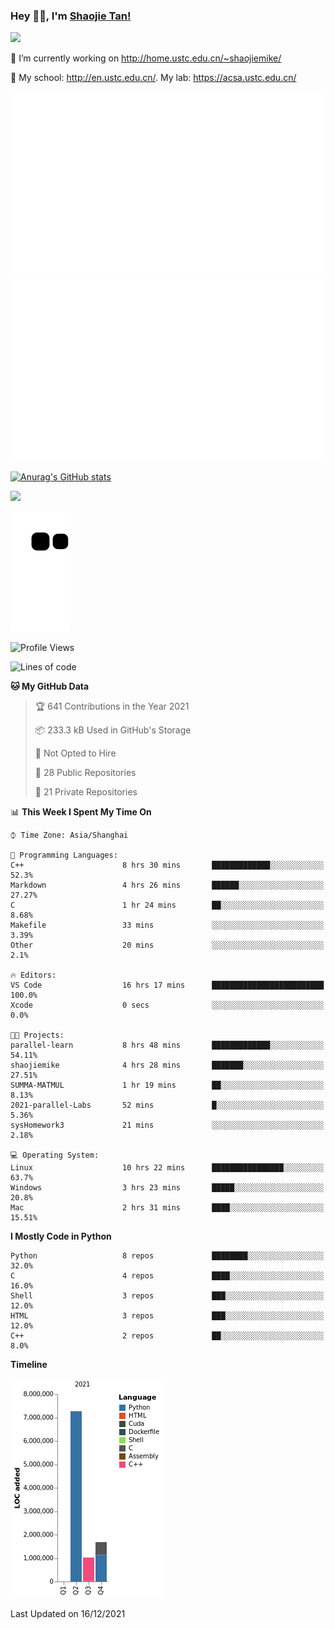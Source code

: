 

<!--
**Kirrito-k423/Kirrito-k423** is a ✨ _special_ ✨ repository because its `README.md` (this file) appears on your GitHub profile.

Here are some ideas to get you started:

- 🔭 I’m currently working on ...
- 🌱 I’m currently learning ...
- 👯 I’m looking to collaborate on ...
- 🤔 I’m looking for help with ...
- 💬 Ask me about ...
- 📫 How to reach me: ...
- 😄 Pronouns: ...
- ⚡ Fun fact: ...
-->
### Hey 👋🏽, I'm [Shaojie Tan!](http://home.ustc.edu.cn/~shaojiemike/about)

![](https://visitor-badge.glitch.me/badge?page_id=Kirrito-k423.Kirrito-k423)

🔭 I’m currently working on http://home.ustc.edu.cn/~shaojiemike/

👯 My school: http://en.ustc.edu.cn/. My lab: https://acsa.ustc.edu.cn/

![](https://github.com/Kirrito-k423/github-stats/blob/master/generated/overview.svg)
![](https://github.com/Kirrito-k423/github-stats/blob/master/generated/languages.svg)

[![Anurag's GitHub stats](https://github-readme-stats.vercel.app/api?username=Kirrito-k423&theme=flag-india&show_icons=true&hide=stars,prs,issues,contribs)](https://github.com/anuraghazra/github-readme-stats)

![](https://github-profile-summary-cards.vercel.app/api/cards/profile-details?username=Kirrito-k423&theme=vue)

![snake gif](https://github.com/Kirrito-k423/Kirrito-k423/blob/output/github-contribution-grid-snake.svg)

<!--START_SECTION:waka-->
![Profile Views](http://img.shields.io/badge/Profile%20Views-123-blue)

![Lines of code](https://img.shields.io/badge/From%20Hello%20World%20I%27ve%20Written-10%20Million%20lines%20of%20code-blue)

**🐱 My GitHub Data** 

> 🏆 641 Contributions in the Year 2021
 > 
> 📦 233.3 kB Used in GitHub's Storage 
 > 
> 🚫 Not Opted to Hire
 > 
> 📜 28 Public Repositories 
 > 
> 🔑 21 Private Repositories  
 > 
📊 **This Week I Spent My Time On** 

```text
⌚︎ Time Zone: Asia/Shanghai

💬 Programming Languages: 
C++                      8 hrs 30 mins       █████████████░░░░░░░░░░░░   52.3% 
Markdown                 4 hrs 26 mins       ██████░░░░░░░░░░░░░░░░░░░   27.27% 
C                        1 hr 24 mins        ██░░░░░░░░░░░░░░░░░░░░░░░   8.68% 
Makefile                 33 mins             ░░░░░░░░░░░░░░░░░░░░░░░░░   3.39% 
Other                    20 mins             ░░░░░░░░░░░░░░░░░░░░░░░░░   2.1%

🔥 Editors: 
VS Code                  16 hrs 17 mins      █████████████████████████   100.0% 
Xcode                    0 secs              ░░░░░░░░░░░░░░░░░░░░░░░░░   0.0%

🐱‍💻 Projects: 
parallel-learn           8 hrs 48 mins       █████████████░░░░░░░░░░░░   54.11% 
shaojiemike              4 hrs 28 mins       ███████░░░░░░░░░░░░░░░░░░   27.51% 
SUMMA-MATMUL             1 hr 19 mins        ██░░░░░░░░░░░░░░░░░░░░░░░   8.13% 
2021-parallel-Labs       52 mins             █░░░░░░░░░░░░░░░░░░░░░░░░   5.36% 
sysHomework3             21 mins             ░░░░░░░░░░░░░░░░░░░░░░░░░   2.18%

💻 Operating System: 
Linux                    10 hrs 22 mins      ████████████████░░░░░░░░░   63.7% 
Windows                  3 hrs 23 mins       █████░░░░░░░░░░░░░░░░░░░░   20.8% 
Mac                      2 hrs 31 mins       ████░░░░░░░░░░░░░░░░░░░░░   15.51%

```

**I Mostly Code in Python** 

```text
Python                   8 repos             ████████░░░░░░░░░░░░░░░░░   32.0% 
C                        4 repos             ████░░░░░░░░░░░░░░░░░░░░░   16.0% 
Shell                    3 repos             ███░░░░░░░░░░░░░░░░░░░░░░   12.0% 
HTML                     3 repos             ███░░░░░░░░░░░░░░░░░░░░░░   12.0% 
C++                      2 repos             ██░░░░░░░░░░░░░░░░░░░░░░░   8.0%

```


**Timeline**

![Chart not found](https://raw.githubusercontent.com/Kirrito-k423/Kirrito-k423/main/charts/bar_graph.png) 


 Last Updated on 16/12/2021
<!--END_SECTION:waka-->

